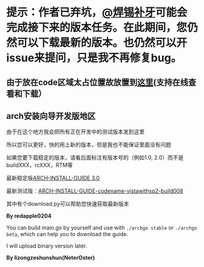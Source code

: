 # 提示：作者已弃坑，[@焊锡补牙](http://tieba.baidu.com/home/main/?un=%E7%84%8A%E9%94%A1%E8%A1%A5%E7%89%99&ie=utf-8&fr=frs)可能会完成接下来的版本任务。在此期间，您仍然可以下载最新的版本。也仍然可以开issue来提问，只是我不再修复bug。
## 由于放在code区域太占位置故放置到[这里](https://tpedutw-my.sharepoint.com/personal/redapple0204_tp_edu_tw/_layouts/15/guestaccess.aspx?folderid=0e2afb2d3a0164833a466b3ee6ceb33d2&authkey=ASdzddHMcFVPZ49zfo4Pw8c)(支持在线查看和下载）
## arch安装向导开发版地区

由于在这个地方我会把所有正在开发中的测试版本发到这里

所以您可以更好，快的用上新的版本，但是我也不能保证里面没有问题

如果您要下载稳定的版本，请看后面标注有版本号的（例如1.0, 2.0）而不是buildXXX，rcXXX，RTM等

最新稳定版[ARCH-INSTALL-GUIDE 3.0](https://github.com/redapple0204/my-boring-python/blob/master/ARCH-INSTALL-GUIDE/ARCH-INSTALL-GUIDE3.0.doc?raw=true)

最新测试版：[ARCH-INSTALL-GUIDE-codename-vistawithsp2-build008](https://github.com/redapple0204/my-boring-python/blob/master/ARCH-INSTALL-GUIDE/ARCH-INSTALL-GUIDE-code-name-vistawithsp2-build-008.doc?raw=true)

其中有个download.py可以帮助您快速获取最新版本

**By redapple0204**

You can build main.go by yourself and use with `./archgo stable` or `./archgo beta`, which can help you to download the guide.

I will upload binary version later.

**By lizongzeshunshun(NeterOster)**
